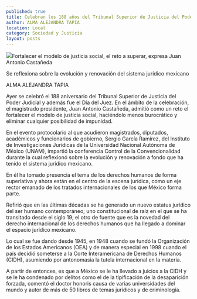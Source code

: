 ```yaml
---
published: true
title: Celebran los 188 años del Tribunal Superior de Justicia del Poder Judicial
author: ALMA ALEJANDRA TAPIA
location: Local
category: Sociedad y Justicia
layout: posts
---
```


![](http://i.imgur.com/lIqAJcam.jpg)Fortalecer el modelo de justicia social, el reto a superar, expresa Juan Antonio Castañeda

Se reflexiona sobre la evolución y renovación del sistema jurídico mexicano

ALMA ALEJANDRA TAPIA

Ayer se celebró el 188 aniversario del Tribunal Superior de Justicia del Poder Judicial y además fue el Día del Juez. En el ámbito de la celebración, el magistrado presidente, Juan Antonio Castañeda, admitió como un reto el fortalecer el modelo de justicia social, haciéndolo menos burocrático y eliminar cualquier posibilidad de impunidad.

En el evento protocolario al que acudieron magistrados, diputados, académicos y funcionarios de gobierno, Sergio García Ramírez, del Instituto de Investigaciones Jurídicas de la Universidad Nacional Autónoma de México (UNAM), impartió la conferencia Control de la Convencionalidad durante la cual reflexionó sobre la evolución y renovación a fondo que ha tenido el sistema jurídico mexicano.

En él ha tomado presencia el tema de los derechos humanos de forma superlativa y ahora están en el centro de la escena jurídica, como un eje rector emanado de los tratados internacionales de los que México forma parte. 

Refirió que en las últimas décadas se ha generado un nuevo estatus jurídico del ser humano contemporáneo; uno constitucional de raíz en el que se ha transitado desde el siglo 19; el otro de fuente que es la novedad del derecho internacional de los derechos humanos que ha llegado a dominar el espacio jurídico mexicano.

Lo cual se fue dando desde 1945, en 1948 cuando se fundó la Organización de los Estados Americanos (OEA) y de manera especial en 1998 cuando el país decidió someterse a la Corte Interamericana de Derechos Humanos (CIDH), asumiendo por antonomasia la tutela internacional en la materia.

A partir de entonces, es que a México se le ha llevado a juicios a la CIDH y se le ha condenado por delitos como el de la tipificación de la desaparición forzada, comentó el doctor honoris causa de varias universidades del mundo y autor de más de 50 libros de temas jurídicos y de criminología.
